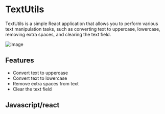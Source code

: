 # TextUtils

TextUtils is a simple React application that allows you to perform various text manipulation tasks, such as converting text to uppercase, lowercase, removing extra spaces, and clearing the text field.

![image](https://github.com/VermaShubham123/TextUtils/assets/126307563/145edb7e-17f3-4282-9fcc-f0011853f512)


## Features
- Convert text to uppercase
- Convert text to lowercase
- Remove extra spaces from text
- Clear the text field

## Javascript/react


